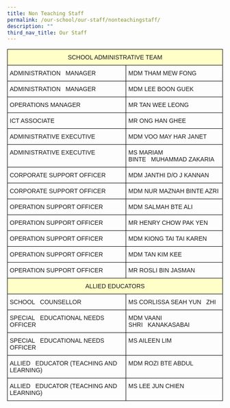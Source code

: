 ```yaml
---
title: Non Teaching Staff
permalink: /our-school/our-staff/nonteachingstaff/
description: ""
third_nav_title: Our Staff
---
```

<style type="text/css">
.tg  {border-collapse:collapse;border-spacing:0;}
.tg td{border-color:black;border-style:solid;border-width:1px;font-family:Arial, sans-serif;font-size:14px;
  overflow:hidden;padding:10px 5px;word-break:normal;}
.tg th{border-color:black;border-style:solid;border-width:1px;font-family:Arial, sans-serif;font-size:14px;
  font-weight:normal;overflow:hidden;padding:10px 5px;word-break:normal;}
.tg .tg-7geq{background-color:#ffffc7;text-align:center;vertical-align:top}
.tg .tg-0lax{text-align:left;vertical-align:top}
</style>
<table class="tg">
<thead>
  <tr>
    <th class="tg-7geq" colspan="2">SCHOOL  ADMINISTRATIVE TEAM</th>
  </tr>
</thead>
<tbody>
  <tr>
    <td class="tg-0lax">ADMINISTRATION&nbsp;&nbsp;&nbsp;MANAGER</td>
    <td class="tg-0lax">MDM THAM MEW FONG</td>
  </tr>
  <tr>
    <td class="tg-0lax">ADMINISTRATION&nbsp;&nbsp;&nbsp;MANAGER</td>
    <td class="tg-0lax">MDM LEE BOON GUEK</td>
  </tr>
  <tr>
    <td class="tg-0lax">OPERATIONS MANAGER</td>
    <td class="tg-0lax">MR TAN WEE LEONG</td>
  </tr>
  <tr>
    <td class="tg-0lax">ICT ASSOCIATE</td>
    <td class="tg-0lax">MR ONG HAN GHEE</td>
  </tr>
  <tr>
    <td class="tg-0lax">ADMINISTRATIVE EXECUTIVE</td>
    <td class="tg-0lax">MDM VOO MAY HAR JANET</td>
  </tr>
  <tr>
    <td class="tg-0lax">ADMINISTRATIVE EXECUTIVE</td>
    <td class="tg-0lax">MS MARIAM BINTE&nbsp;&nbsp;&nbsp;MUHAMMAD ZAKARIA</td>
  </tr>
  <tr>
    <td class="tg-0lax">CORPORATE SUPPORT OFFICER</td>
    <td class="tg-0lax">MDM JANTHI D/O J KANNAN</td>
  </tr>
  <tr>
    <td class="tg-0lax">CORPORATE SUPPORT OFFICER</td>
    <td class="tg-0lax">MDM NUR MAZNAH BINTE AZRI</td>
  </tr>
  <tr>
    <td class="tg-0lax">OPERATION SUPPORT OFFICER</td>
    <td class="tg-0lax">MDM SALMAH BTE ALI</td>
  </tr>
  <tr>
    <td class="tg-0lax">OPERATION SUPPORT OFFICER</td>
    <td class="tg-0lax">MR HENRY CHOW PAK YEN</td>
  </tr>
  <tr>
    <td class="tg-0lax">OPERATION SUPPORT OFFICER</td>
    <td class="tg-0lax">MDM KIONG TAI TAI KAREN</td>
  </tr>
  <tr>
    <td class="tg-0lax">OPERATION SUPPORT OFFICER</td>
    <td class="tg-0lax">MDM TAN KIM KEE</td>
  </tr>
  <tr>
    <td class="tg-0lax">OPERATION SUPPORT OFFICER</td>
    <td class="tg-0lax">MR ROSLI BIN JASMAN</td>
  </tr>
  <tr>
    <td class="tg-7geq" colspan="2">ALLIED EDUCATORS</td>
  </tr>
  <tr>
    <td class="tg-0lax">SCHOOL&nbsp;&nbsp;&nbsp;COUNSELLOR</td>
    <td class="tg-0lax">MS CORLISSA SEAH YUN&nbsp;&nbsp;&nbsp;ZHI</td>
  </tr>
  <tr>
    <td class="tg-0lax">SPECIAL&nbsp;&nbsp;&nbsp;EDUCATIONAL NEEDS OFFICER</td>
    <td class="tg-0lax">MDM VAANI SHRI&nbsp;&nbsp;&nbsp;KANAKASABAI</td>
  </tr>
  <tr>
    <td class="tg-0lax">SPECIAL&nbsp;&nbsp;&nbsp;EDUCATIONAL NEEDS OFFICER</td>
    <td class="tg-0lax">MS AILEEN LIM </td>
  </tr>
  <tr>
    <td class="tg-0lax">ALLIED&nbsp;&nbsp;&nbsp;EDUCATOR (TEACHING AND LEARNING)</td>
    <td class="tg-0lax">MDM ROZI BTE ABDUL</td>
  </tr>
  <tr>
    <td class="tg-0lax">ALLIED&nbsp;&nbsp;&nbsp;EDUCATOR (TEACHING AND LEARNING)</td>
    <td class="tg-0lax">MS LEE JUN CHIEN</td>
  </tr>
</tbody>
</table>